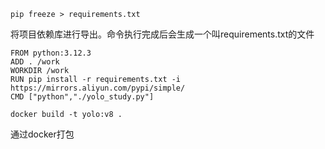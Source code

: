 ```
pip freeze > requirements.txt
```

将项目依赖库进行导出。命令执行完成后会生成一个叫requirements.txt的文件

```
FROM python:3.12.3
ADD . /work
WORKDIR /work
RUN pip install -r requirements.txt -i https://mirrors.aliyun.com/pypi/simple/
CMD ["python","./yolo_study.py"]
```

```
docker build -t yolo:v8 .
```

通过docker打包
